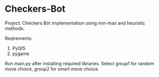 # Checkers-Bot

Project: Checkers Bot implementation using min-max and heuristic methods. 

Reqirements: 
1. PyQt5
2. pygame

Run main.py after installing required libraries.
Select group1 for random move choice, group2 for smart move choice.